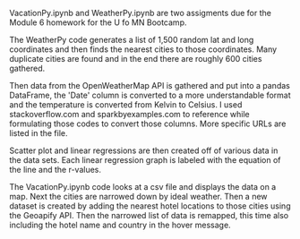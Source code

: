 
VacationPy.ipynb and WeatherPy.ipynb are two assigments due for the Module 6 homework for the U fo MN Bootcamp.

The WeatherPy code generates a list of 1,500 random lat and long coordinates and then finds the nearest cities to those coordinates. Many duplicate cities are found and in the end there are roughly 600 cities gathered.  

Then data from the OpenWeatherMap API is gathered and put into a pandas DataFrame, the 'Date' column is converted to a more understandable format and the temperature is converted from Kelvin to Celsius. I used stackoverflow.com and sparkbyexamples.com to reference while formulating those codes to convert those columns. More specific URLs are listed in the file. 

Scatter plot and linear regressions are then created off of various data in the data sets. Each linear regression graph is labeled with the equation of the line and the r-values. 

The VacationPy.ipynb code looks at a csv file and displays the data on a map. Next the cities are narrowed down by ideal weather. Then a new dataset is created by adding the nearest hotel locations to those cities using the Geoapify API. Then the narrowed list of data is remapped, this time also including the hotel name and country in the hover message. 

